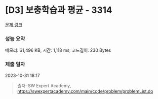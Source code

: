 # [D3] 보충학습과 평균 - 3314 

[문제 링크](https://swexpertacademy.com/main/code/problem/problemDetail.do?contestProbId=AWBnA2jaxDsDFAWr) 

### 성능 요약

메모리: 61,496 KB, 시간: 1,118 ms, 코드길이: 230 Bytes

### 제출 일자

2023-10-31 18:17



> 출처: SW Expert Academy, https://swexpertacademy.com/main/code/problem/problemList.do